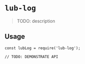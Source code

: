 # `lub-log`

> TODO: description

## Usage

```
const lubLog = require('lub-log');

// TODO: DEMONSTRATE API
```

